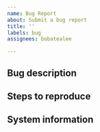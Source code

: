 ```yaml
---
name: Bug Report
about: Submit a bug report
title: ''
labels: bug
assignees: bobatealee

---
```


## Bug description
<!-- Please describe the bug below this line. -->


## Steps to reproduce
<!-- Please include steps on how to reproduce the bug below this line. -->


## System information
<!-- Please include information such as OS, browser, browser version, etc. below this line. -->

